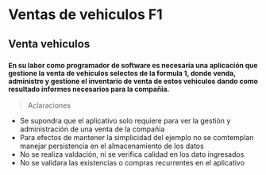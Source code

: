 # Ventas de vehiculos F1
## Venta vehiculos
### <sub> En su labor como programador de software es necesaria una aplicación que gestione la venta de vehiculos selectos de la formula 1, donde venda, administre y gestione el inventario de venta de estos vehiculos dando como resultado informes necesarios para la compañia.</sub>

> Aclaraciones
+ Se supondra que el aplicativo solo requiere para ver la gestión y administración de una venta de la compañia
+ Para efectos de mantener la simplicidad del ejemplo no se comtemplan manejar persistencia en el almacenamiento de los datos
+ No se realiza valdación, ni se verifica calidad en los dato ingresados
+ No se validara las existencias o compras recurrentes en el aplicativo

